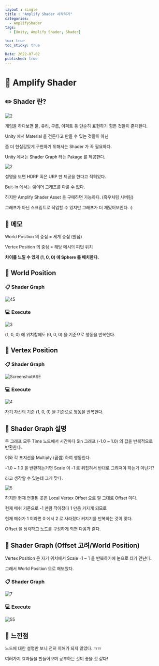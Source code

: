 ```yaml
---
layout : single
title : "Amplify Shader 시작하기"
categories:
  - AmplifyShader
tags:
  - [Unity, Amplify Shader, Shader]

toc: true
toc_sticky: true

Date: 2022-07-02
published: true
---
```


# 📌 Amplify Shader

## ✏️ Shader 란?
![2](https://user-images.githubusercontent.com/87271529/176935151-e71c1778-cd06-4ce4-abfe-9a0836a9bb0a.gif)

게임을 하다보면 물, 유리, 구름, 이펙트 등 단순히 표현하기 힘든 것들이 존재한다.

Unity 에서 Material 을 건든다고 만들 수 있는 것들이 아닌

좀 더 현실감있게 구현하기 위해서는 Shader 가 꼭 필요하다.

Unity 에서는 Shader Graph 라는 Pakage 를 제공한다.

![2](https://user-images.githubusercontent.com/87271529/176932696-e9425420-d7da-4ae2-adca-495dd2fa7c40.png)

설명을 보면 HDRP 혹은 URP 만 제공을 한다고 적혀있다.

Buit-In 에서는 쉐이더 그래프를 다룰 수 없다.

하지만 Amplify Shader Asset 을 구매하면 가능하다. (흑우처럼 사버림)

그래프가 아닌 스크립트로 작업할 수 있지만 그래프가 더 재밌어보인다. :)

## 📝 메모
World Position 의 중심 = 세계 중심 (원점)

Vertex Position 의 중심 = 해당 메시의 피벗 위치

**차이를 느낄 수 있게 (1, 0, 0) 에 Sphere 를 배치한다.**

## 📝 World Position

### 📋 Shader Graph
![45](https://user-images.githubusercontent.com/87271529/176940863-8f4b8b87-5968-4fa2-8acd-9edad3e4ebbe.png)

### 💻 Execute
![3](https://user-images.githubusercontent.com/87271529/176940896-29d8e5c9-7ce0-4276-9352-85e86c517fe5.gif)

(1, 0, 0) 에 위치함에도 (0, 0, 0) 을 기준으로 행동을 반복한다.

## 📝 Vertex Position

### 📋 Shader Graph
![ScreenshotASE](https://user-images.githubusercontent.com/87271529/176941035-b90bfb2f-ee8e-494b-982c-dc3eca1590b8.png)

### 💻 Execute
![4](https://user-images.githubusercontent.com/87271529/176944840-7d245a09-6b1f-4e77-9747-2efdf656f78c.gif)

자기 자신의 기준 (1, 0, 0) 을 기준으로 행동을 반복한다.

## 📝 Shader Graph 설명
두 그래프 모두 Time 노드에서 시간마다 Sin 그래프 (-1.0 ~ 1.0) 의 값을 반복적으로 반환한다.

이와 각 포지션을 Multiply (곱셈) 하여 행동한다.

-1.0 ~ 1.0 을 반환하는거면 Scale 이 -1 로 뒤집혀서 반대로 그려져야 하는거 아닌가?

라고 생각할 수 있는데 그게 맞다.

![5](https://user-images.githubusercontent.com/87271529/176942443-6834eefb-3779-46b9-a0f7-daa8c6f25271.png)

하지만 현재 연결된 곳은 Local Vertex Offset 으로 말 그대로 Offset 이다.

현재 메쉬 기준으로 -1 만큼 작아졌다 1 만큼 커지게 되므로

현재 메쉬가 1 이라면 0 에서 2 로 사라졌다 커지기를 반복하는 것이 맞다.

Offset 을 생각하고 노드를 구성하게 되면 다음과 같다.

## 📝 Shader Graph (Offset 고려/World Position)
Vertex Position 은 자기 위치에서 Scale -1 ~ 1 을 반복하기에 눈으로  티가 안난다.

그래서 World Position 으로 해보았다.

### 📋 Shader Graph
![7](https://user-images.githubusercontent.com/87271529/176943740-2348c8ca-7aac-49dd-a9b1-38fd9836ec1e.png)

### 💻 Execute
![55](https://user-images.githubusercontent.com/87271529/176943765-ff795be4-4ee1-40f9-94ed-646d533fd72b.gif)

## 📝 느낀점
노드에 대한 설명만 보니 전혀 이해가 되지 않았다. ㅠㅠ

여러가지 효과들을 만들어보며 공부하는 것이 좋을 것 같다!
